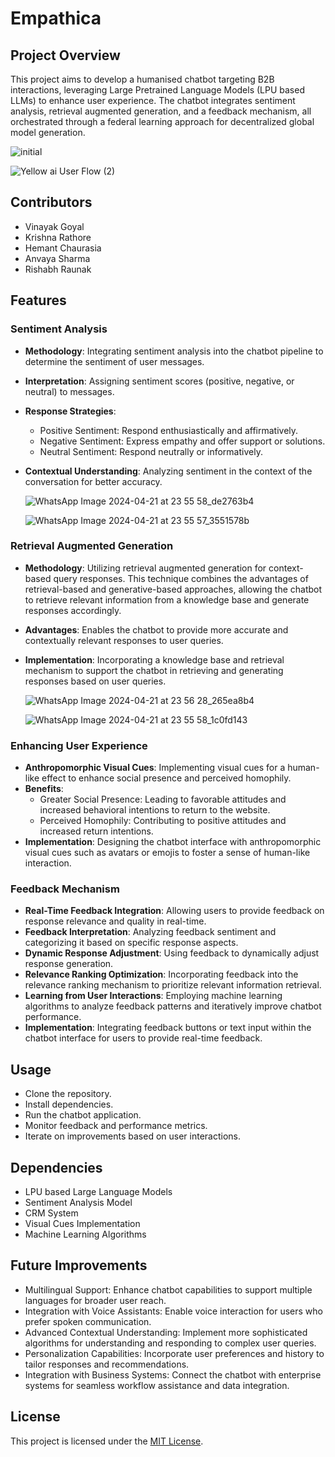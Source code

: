 # Empathica

## Project Overview
This project aims to develop a humanised chatbot targeting B2B interactions, leveraging Large Pretrained Language Models (LPU based LLMs) to enhance user experience. The chatbot integrates sentiment analysis, retrieval augmented generation, and a feedback mechanism, all orchestrated through a federal learning approach for decentralized global model generation.

![initial](https://github.com/krishnarathore12/Empathica2/assets/115251521/37c89844-fb34-4814-b747-460350721232)


![Yellow ai User Flow (2)](https://github.com/krishnarathore12/Empathica2/assets/115251521/f9197d14-c9d4-49d3-a81a-7e0c6b14b218)


## Contributors
- Vinayak Goyal
- Krishna Rathore
- Hemant Chaurasia
- Anvaya Sharma
- Rishabh Raunak

## Features

### Sentiment Analysis
- **Methodology**: Integrating sentiment analysis into the chatbot pipeline to determine the sentiment of user messages.
- **Interpretation**: Assigning sentiment scores (positive, negative, or neutral) to messages.
- **Response Strategies**:
  - Positive Sentiment: Respond enthusiastically and affirmatively.
  - Negative Sentiment: Express empathy and offer support or solutions.
  - Neutral Sentiment: Respond neutrally or informatively.
- **Contextual Understanding**: Analyzing sentiment in the context of the conversation for better accuracy.

   ![WhatsApp Image 2024-04-21 at 23 55 58_de2763b4](https://github.com/krishnarathore12/Empathica2/assets/115251521/c826b1dd-cf55-4700-9b9b-03253df6c1cf)

   ![WhatsApp Image 2024-04-21 at 23 55 57_3551578b](https://github.com/krishnarathore12/Empathica2/assets/115251521/49b8cc51-5877-4e3c-9f2b-4ca743c06881)

### Retrieval Augmented Generation
- **Methodology**: Utilizing retrieval augmented generation for context-based query responses. This technique combines the advantages of retrieval-based and generative-based approaches, allowing the chatbot to retrieve relevant information from a knowledge base and generate responses accordingly.
- **Advantages**: Enables the chatbot to provide more accurate and contextually relevant responses to user queries.
- **Implementation**: Incorporating a knowledge base and retrieval mechanism to support the chatbot in retrieving and generating responses based on user queries.

  ![WhatsApp Image 2024-04-21 at 23 56 28_265ea8b4](https://github.com/krishnarathore12/Empathica2/assets/115251521/a08c8c12-bb13-44d3-a0f0-0557d389aaea)

  ![WhatsApp Image 2024-04-21 at 23 55 58_1c0fd143](https://github.com/krishnarathore12/Empathica2/assets/115251521/987df118-be5c-464e-b177-9929bb354125)
 

### Enhancing User Experience
- **Anthropomorphic Visual Cues**: Implementing visual cues for a human-like effect to enhance social presence and perceived homophily.
- **Benefits**:
  - Greater Social Presence: Leading to favorable attitudes and increased behavioral intentions to return to the website.
  - Perceived Homophily: Contributing to positive attitudes and increased return intentions.
- **Implementation**: Designing the chatbot interface with anthropomorphic visual cues such as avatars or emojis to foster a sense of human-like interaction.


### Feedback Mechanism
- **Real-Time Feedback Integration**: Allowing users to provide feedback on response relevance and quality in real-time.
- **Feedback Interpretation**: Analyzing feedback sentiment and categorizing it based on specific response aspects.
- **Dynamic Response Adjustment**: Using feedback to dynamically adjust response generation.
- **Relevance Ranking Optimization**: Incorporating feedback into the relevance ranking mechanism to prioritize relevant information retrieval.
- **Learning from User Interactions**: Employing machine learning algorithms to analyze feedback patterns and iteratively improve chatbot performance.
- **Implementation**: Integrating feedback buttons or text input within the chatbot interface for users to provide real-time feedback.

## Usage
- Clone the repository.
- Install dependencies.
- Run the chatbot application.
- Monitor feedback and performance metrics.
- Iterate on improvements based on user interactions.

## Dependencies
- LPU based Large Language Models
- Sentiment Analysis Model
- CRM System
- Visual Cues Implementation
- Machine Learning Algorithms

## Future Improvements
- Multilingual Support: Enhance chatbot capabilities to support multiple languages for broader user reach.
- Integration with Voice Assistants: Enable voice interaction for users who prefer spoken communication.
- Advanced Contextual Understanding: Implement more sophisticated algorithms for understanding and responding to complex user queries.
- Personalization Capabilities: Incorporate user preferences and history to tailor responses and recommendations.
- Integration with Business Systems: Connect the chatbot with enterprise systems for seamless workflow assistance and data integration.

## License
This project is licensed under the [MIT License](https://opensource.org/licenses/MIT).
